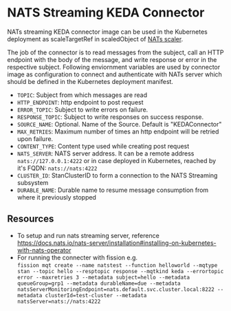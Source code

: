 # NATS Streaming KEDA Connector

NATs streaming KEDA connector image can be used in the Kubernetes deployment as scaleTargetRef in scaledObject of [NATs scaler](https://keda.sh/docs/2.2/scalers/nats-streaming/).

The job of the connector is to read messages from the subject, call an HTTP endpoint with the body of the message, and write response or error in the respective subject. Following enviornment variables are used by connector image as configuration to connect and authenticate with NATs server which should be defined in the Kubernetes deployment manifest.

- `TOPIC`: Subject from which messages are read
- `HTTP_ENDPOINT`: http endpoint to post request
- `ERROR_TOPIC`: Subject to write errors on failure.
- `RESPONSE_TOPIC`: Subject to write responses on success response.
- `SOURCE_NAME`: Optional. Name of the Source. Default is "KEDAConnector"
- `MAX_RETRIES`: Maximum number of times an http endpoint will be retried upon failure.
- `CONTENT_TYPE`: Content type used while creating post request
- `NATS_SERVER`: NATS server address. It can be a remote address `nats://127.0.0.1:4222` or in case deployed in Kubernetes, reached by it's FQDN: `nats://nats:4222`
- `CLUSTER_ID`: StanClusterID to form a connection to the NATS Streaming subsystem
- `DURABLE_NAME`: Durable name to resume message consumption from where it previously stopped



## Resources
* To setup and run nats streaming server, reference https://docs.nats.io/nats-server/installation#installing-on-kubernetes-with-nats-operator
* For running the connecter with fission e.g.  
 ```fission mqt create --name natstest --function helloworld --mqtype stan --topic hello --resptopic response --mqtkind keda --errortopic error --maxretries 3 --metadata subject=hello --metadata queueGroup=grp1 --metadata durableName=due --metadata natsServerMonitoringEndpoint=nats.default.svc.cluster.local:8222 --metadata clusterId=test-cluster --metadata natsServer=nats://nats:4222```